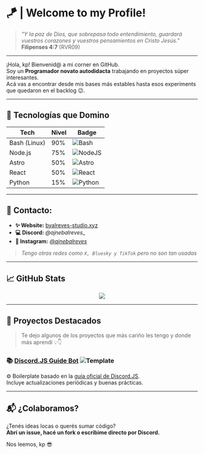 # 🪁 | Welcome to my Profile!

> *"Y la paz de Dios, que sobrepasa todo entendimiento, guardará vuestros corazones y vuestros pensamientos en Cristo Jesús."*  
> **Filipenses 4:7** (RVR09)

---

¡Hola, kp! Bienvenid@ a mi corner en GitHub.  
Soy un **Programador novato autodidacta** trabajando en proyectos súper interesantes.  
Acá vas a encontrar desde mis bases más estables hasta esos experiments que quedaron en el backlog 😉.

---

## 🌱 Tecnologías que Domino

| Tech         | Nivel | Badge                                                                                       |
| ------------ | ----- | ------------------------------------------------------------------------------------------- |
| Bash (Linux) | 90%   | ![Bash](https://img.shields.io/badge/Bash-90%25-4EAA25?logo=gnubash&logoColor=white)         |
| Node.js      | 75%   | ![NodeJS](https://img.shields.io/badge/Node.js-75%25-339933?logo=nodedotjs&logoColor=white) |
| Astro        | 50%   | ![Astro](https://img.shields.io/badge/Astro-50%25-FF5D01?logo=astro&logoColor=white)         |
| React        | 50%   | ![React](https://img.shields.io/badge/React-50%25-61DAFB?logo=react&logoColor=black)         |
| Python       | 15%   | ![Python](https://img.shields.io/badge/Python-15%25-3776AB?logo=python&logoColor=white)      |

---

## 💬 Contacto:
- **✨ Website:** [byalreves-studio.xyz](https://byalreves-studio.xyz)
- **💻 Discord:** _@ajnebalreves__
- **📱 Instagram:** _[@ajnebalreves](https://instagram.com/ajnebalreves)_
> _Tengo otras redes como `X, Bluesky y TikTok` pero no son tan usadas_
---

## 📈 GitHub Stats

<div align="center">
  <picture>
    <source srcset="https://github-readme-stats.vercel.app/api?username=ajnebalreves&show_icons=true&theme=dark" media="(prefers-color-scheme: dark)" />
    <source srcset="https://github-readme-stats.vercel.app/api?username=ajnebalreves&show_icons=true" media="(prefers-color-scheme: light), (prefers-color-scheme: no-preference)" />
    <img src="https://github-readme-stats.vercel.app/api?username=ajnebalreves&show_icons=true" />
  </picture>
</div>

---

## 🚀 Proyectos Destacados

> Te dejo algunos de los proyectos que más cariño les tengo y donde más aprendí 💡👇

### 📚 [Discord.JS Guide Bot](https://github.com/AjnebAlReves/discordjs-basic-bot) ![Template](https://img.shields.io/badge/status-boilerplate-blue)
⚙️ Boilerplate basado en la [guía oficial de Discord.JS](https://discordjs.guide).  
Incluye actualizaciones periódicas y buenas prácticas.

---

## 📬 ¿Colaboramos?

¿Tenés ideas locas o querés sumar código?  
**Abrí un issue, hacé un fork o escribime directo por Discord.**

Nos leemos, kp 😎
